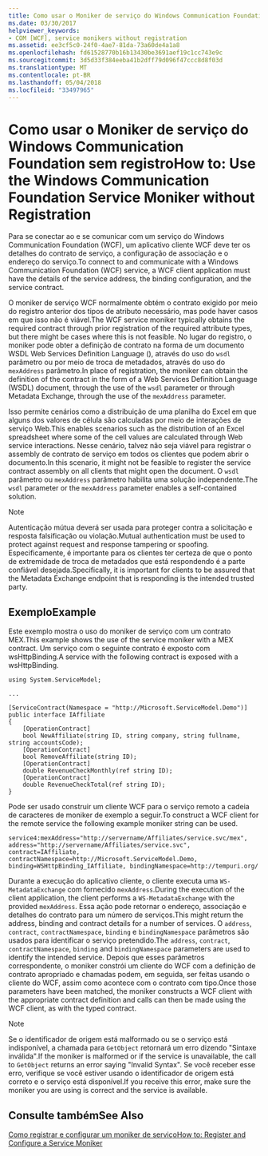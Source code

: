 ```yaml
---
title: Como usar o Moniker de serviço do Windows Communication Foundation sem registro
ms.date: 03/30/2017
helpviewer_keywords:
- COM [WCF], service monikers without registration
ms.assetid: ee3cf5c0-24f0-4ae7-81da-73a60de4a1a8
ms.openlocfilehash: fd61528770b16b13430be3691aef19c1cc743e9c
ms.sourcegitcommit: 3d5d33f384eeba41b2dff79d096f47ccc8d8f03d
ms.translationtype: MT
ms.contentlocale: pt-BR
ms.lasthandoff: 05/04/2018
ms.locfileid: "33497965"
---
```

# <a name="how-to-use-the-windows-communication-foundation-service-moniker-without-registration"></a><span data-ttu-id="6a511-102">Como usar o Moniker de serviço do Windows Communication Foundation sem registro</span><span class="sxs-lookup"><span data-stu-id="6a511-102">How to: Use the Windows Communication Foundation Service Moniker without Registration</span></span>
<span data-ttu-id="6a511-103">Para se conectar ao e se comunicar com um serviço do Windows Communication Foundation (WCF), um aplicativo cliente WCF deve ter os detalhes do contrato de serviço, a configuração de associação e o endereço do serviço.</span><span class="sxs-lookup"><span data-stu-id="6a511-103">To connect to and communicate with a Windows Communication Foundation (WCF) service, a WCF client application must have the details of the service address, the binding configuration, and the service contract.</span></span>  
  
 <span data-ttu-id="6a511-104">O moniker de serviço WCF normalmente obtém o contrato exigido por meio do registro anterior dos tipos de atributo necessário, mas pode haver casos em que isso não é viável.</span><span class="sxs-lookup"><span data-stu-id="6a511-104">The WCF service moniker typically obtains the required contract through prior registration of the required attribute types, but there might be cases where this is not feasible.</span></span> <span data-ttu-id="6a511-105">No lugar do registro, o moniker pode obter a definição de contrato na forma de um documento WSDL Web Services Definition Language (), através do uso do `wsdl` parâmetro ou por meio de troca de metadados, através do uso do `mexAddress` parâmetro.</span><span class="sxs-lookup"><span data-stu-id="6a511-105">In place of registration, the moniker can obtain the definition of the contract in the form of a Web Services Definition Language (WSDL) document, through the use of the `wsdl` parameter or through Metadata Exchange, through the use of the `mexAddress` parameter.</span></span>  
  
 <span data-ttu-id="6a511-106">Isso permite cenários como a distribuição de uma planilha do Excel em que alguns dos valores de célula são calculadas por meio de interações de serviço Web.</span><span class="sxs-lookup"><span data-stu-id="6a511-106">This enables scenarios such as the distribution of an Excel spreadsheet where some of the cell values are calculated through Web service interactions.</span></span> <span data-ttu-id="6a511-107">Nesse cenário, talvez não seja viável para registrar o assembly de contrato de serviço em todos os clientes que podem abrir o documento.</span><span class="sxs-lookup"><span data-stu-id="6a511-107">In this scenario, it might not be feasible to register the service contract assembly on all clients that might open the document.</span></span> <span data-ttu-id="6a511-108">O `wsdl` parâmetro ou `mexAddress` parâmetro habilita uma solução independente.</span><span class="sxs-lookup"><span data-stu-id="6a511-108">The `wsdl` parameter or the `mexAddress` parameter enables a self-contained solution.</span></span>  
  
> [!NOTE]
>  <span data-ttu-id="6a511-109">Autenticação mútua deverá ser usada para proteger contra a solicitação e resposta falsificação ou violação.</span><span class="sxs-lookup"><span data-stu-id="6a511-109">Mutual authentication must be used to protect against request and response tampering or spoofing.</span></span> <span data-ttu-id="6a511-110">Especificamente, é importante para os clientes ter certeza de que o ponto de extremidade de troca de metadados que está respondendo é a parte confiável desejada.</span><span class="sxs-lookup"><span data-stu-id="6a511-110">Specifically, it is important for clients to be assured that the Metadata Exchange endpoint that is responding is the intended trusted party.</span></span>  
  
## <a name="example"></a><span data-ttu-id="6a511-111">Exemplo</span><span class="sxs-lookup"><span data-stu-id="6a511-111">Example</span></span>  
 <span data-ttu-id="6a511-112">Este exemplo mostra o uso do moniker de serviço com um contrato MEX.</span><span class="sxs-lookup"><span data-stu-id="6a511-112">This example shows the use of the service moniker with a MEX contract.</span></span> <span data-ttu-id="6a511-113">Um serviço com o seguinte contrato é exposto com wsHttpBinding.</span><span class="sxs-lookup"><span data-stu-id="6a511-113">A service with the following contract is exposed with a wsHttpBinding.</span></span>  
  
```  
using System.ServiceModel;  
  
...  
  
[ServiceContract(Namespace = "http://Microsoft.ServiceModel.Demo")]  
public interface IAffiliate  
{  
    [OperationContract]  
    bool NewAffiliate(string ID, string company, string fullname, string accountsCode);  
    [OperationContract]  
    bool RemoveAffiliate(string ID);  
    [OperationContract]  
    double RevenueCheckMonthly(ref string ID);  
    [OperationContract]  
    double RevenueCheckTotal(ref string ID);  
}  
```  
  
 <span data-ttu-id="6a511-114">Pode ser usado construir um cliente WCF para o serviço remoto a cadeia de caracteres de moniker de exemplo a seguir.</span><span class="sxs-lookup"><span data-stu-id="6a511-114">To construct a WCF client for the remote service the following example moniker string can be used.</span></span>  
  
```  
service4:mexAddress="http://servername/Affiliates/service.svc/mex",  
address="http://servername/Affiliates/service.svc",  
contract=IAffiliate, contractNamespace=http://Microsoft.ServiceModel.Demo,  
binding=WSHttpBinding_IAffiliate, bindingNamespace=http://tempuri.org/  
```  
  
 <span data-ttu-id="6a511-115">Durante a execução do aplicativo cliente, o cliente executa uma `WS-MetadataExchange` com fornecido `mexAddress`.</span><span class="sxs-lookup"><span data-stu-id="6a511-115">During the execution of the client application, the client performs a `WS-MetadataExchange` with the provided `mexAddress`.</span></span> <span data-ttu-id="6a511-116">Essa ação pode retornar o endereço, associação e detalhes do contrato para um número de serviços.</span><span class="sxs-lookup"><span data-stu-id="6a511-116">This might return the address, binding and contract details for a number of services.</span></span> <span data-ttu-id="6a511-117">O `address`, `contract`, `contractNamespace`, `binding` e `bindingNamespace` parâmetros são usados para identificar o serviço pretendido.</span><span class="sxs-lookup"><span data-stu-id="6a511-117">The `address`, `contract`, `contractNamespace`, `binding` and `bindingNamespace` parameters are used to identify the intended service.</span></span> <span data-ttu-id="6a511-118">Depois que esses parâmetros correspondente, o moniker constrói um cliente do WCF com a definição de contrato apropriado e chamadas podem, em seguida, ser feitas usando o cliente do WCF, assim como acontece com o contrato com tipo.</span><span class="sxs-lookup"><span data-stu-id="6a511-118">Once those parameters have been matched, the moniker constructs a WCF client with the appropriate contract definition and calls can then be made using the WCF client, as with the typed contract.</span></span>  
  
> [!NOTE]
>  <span data-ttu-id="6a511-119">Se o identificador de origem está malformado ou se o serviço está indisponível, a chamada para `GetObject` retornará um erro dizendo "Sintaxe inválida".</span><span class="sxs-lookup"><span data-stu-id="6a511-119">If the moniker is malformed or if the service is unavailable, the call to `GetObject` returns an error saying "Invalid Syntax".</span></span> <span data-ttu-id="6a511-120">Se você receber esse erro, verifique se você estiver usando o identificador de origem está correto e o serviço está disponível.</span><span class="sxs-lookup"><span data-stu-id="6a511-120">If you receive this error, make sure the moniker you are using is correct and the service is available.</span></span>  
  
## <a name="see-also"></a><span data-ttu-id="6a511-121">Consulte também</span><span class="sxs-lookup"><span data-stu-id="6a511-121">See Also</span></span>  
 [<span data-ttu-id="6a511-122">Como registrar e configurar um moniker de serviço</span><span class="sxs-lookup"><span data-stu-id="6a511-122">How to: Register and Configure a Service Moniker</span></span>](../../../../docs/framework/wcf/feature-details/how-to-register-and-configure-a-service-moniker.md)

